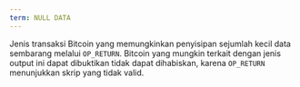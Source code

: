 ```yaml
---
term: NULL DATA
---
```


Jenis transaksi Bitcoin yang memungkinkan penyisipan sejumlah kecil data sembarang melalui `OP_RETURN`. Bitcoin yang mungkin terkait dengan jenis output ini dapat dibuktikan tidak dapat dihabiskan, karena `OP_RETURN` menunjukkan skrip yang tidak valid.